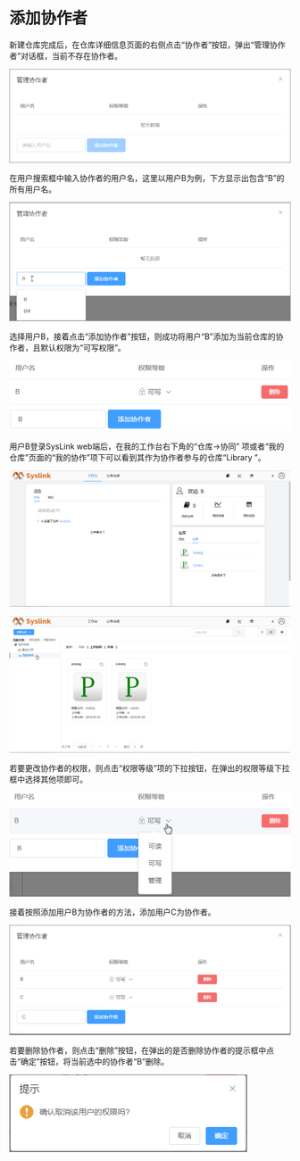 # 添加协作者

新建仓库完成后，在仓库详细信息页面的右侧点击“协作者”按钮，弹出“管理协作者”对话框，当前不存在协作者。

![&#x201D;&#x7BA1;&#x7406;&#x534F;&#x4F5C;&#x8005;&#x201C;&#x5BF9;&#x8BDD;&#x6846;](../../../.gitbook/assets/tian-jia-xie-zuo-zhe-1.png)

在用户搜索框中输入协作者的用户名，这里以用户B为例，下方显示出包含“B”的所有用户名。

![&#x641C;&#x7D22;&#x7528;&#x6237;](../../../.gitbook/assets/tian-jia-xie-zuo-zhe-2.png)

选择用户B，接着点击“添加协作者”按钮，则成功将用户“B”添加为当前仓库的协作者，且默认权限为“可写权限”。

![&#x6DFB;&#x52A0;&#x534F;&#x4F5C;&#x8005;](../../../.gitbook/assets/tian-jia-xie-zuo-zhe-3%20%281%29.png)

用户B登录SysLink web端后，在我的工作台右下角的“仓库→协同” 项或者“我的仓库”页面的“我的协作”项下可以看到其作为协作者参与的仓库“Library ”。

![&#x5DE5;&#x4F5C;&#x53F0;&#x2192;&#x4ED3;&#x5E93;&#x2192;&#x534F;&#x540C;](../../../.gitbook/assets/tian-jia-xie-zuo-zhe-1%20%281%29.png)

![&#x6211;&#x7684;&#x4ED3;&#x5E93;&#x2192;&#x6211;&#x7684;&#x534F;&#x4F5C;](../../../.gitbook/assets/tian-jia-xie-zuo-zhe-2%20%281%29.png)

若要更改协作者的权限，则点击“权限等级”项的下拉按钮，在弹出的权限等级下拉框中选择其他项即可。

![&#x66F4;&#x6539;&#x534F;&#x4F5C;&#x8005;&#x6743;&#x9650;](../../../.gitbook/assets/tian-jia-xie-zuo-zhe-4.png)

接着按照添加用户B为协作者的方法，添加用户C为协作者。

![&#x6DFB;&#x52A0;&#x7528;&#x6237;C&#x4E3A;&#x534F;&#x4F5C;&#x8005;](../../../.gitbook/assets/tian-jia-xie-zuo-zhe-3.png)

若要删除协作者，则点击“删除”按钮，在弹出的是否删除协作者的提示框中点击“确定”按钮，将当前选中的协作者“B”删除。

![&#x5220;&#x9664;&#x534F;&#x4F5C;&#x8005;](../../../.gitbook/assets/tian-jia-xie-zuo-zhe-5.png)



